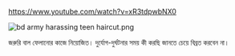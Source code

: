 

https://www.youtube.com/watch?v=xR3tdpwbNX0

![bd army harassing teen haircut.png](https://i.imgur.com/v2CVAQV.png)


জরুরি বাল ফেলানোর কাজে নিয়োজিত। দুর্যোগ-দুর্ঘটনার সময় কী করছি জানতে চেয়ে বিব্রত করবেন না।

